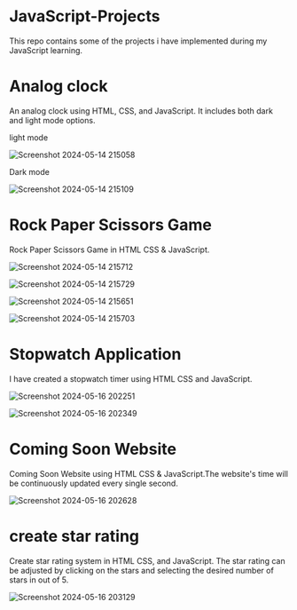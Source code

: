 # JavaScript-Projects
This repo contains some of the projects i have implemented during my JavaScript learning.

# Analog clock

An analog clock using HTML, CSS, and JavaScript. It includes both dark and light mode options.

light mode 

![Screenshot 2024-05-14 215058](https://github.com/verma2209/JavaScript-Projects/assets/119332108/b5d76f71-62b0-4740-865e-9498315bf75f)

 Dark mode

![Screenshot 2024-05-14 215109](https://github.com/verma2209/JavaScript-Projects/assets/119332108/39694773-15e2-41bd-bd47-3f9751b89e7f)

 # Rock Paper Scissors Game
 
Rock Paper Scissors Game in HTML CSS & JavaScript.


![Screenshot 2024-05-14 215712](https://github.com/verma2209/JavaScript-Projects/assets/119332108/9e1d7918-4e17-4933-b26d-5563d86fb87b)


![Screenshot 2024-05-14 215729](https://github.com/verma2209/JavaScript-Projects/assets/119332108/093f82b2-5ce2-412c-8547-9a41ca42dffa)


![Screenshot 2024-05-14 215651](https://github.com/verma2209/JavaScript-Projects/assets/119332108/276663db-84f2-41aa-9550-80cdde8454d0)


![Screenshot 2024-05-14 215703](https://github.com/verma2209/JavaScript-Projects/assets/119332108/0ea29613-a9c4-48d6-bb41-46080d7dbf82)



# Stopwatch Application

 I have created a stopwatch timer using HTML CSS and JavaScript.

 ![Screenshot 2024-05-16 202251](https://github.com/verma2209/JavaScript-Projects/assets/119332108/6714fd43-f021-4a19-92b2-5b4c5a46379a)


![Screenshot 2024-05-16 202349](https://github.com/verma2209/JavaScript-Projects/assets/119332108/01f53755-2c0e-4779-a849-d3563a8e1abe)


 # Coming Soon Website

 Coming Soon Website using HTML CSS & JavaScript.The website's time will be continuously updated every single second.


 ![Screenshot 2024-05-16 202628](https://github.com/verma2209/JavaScript-Projects/assets/119332108/cbb9636b-87b5-4973-9e39-12d590ad34e8)



 # create star rating

 Create star rating system in HTML CSS, and JavaScript. The star rating can be adjusted by clicking on the stars and selecting the desired number of stars in out of 5.


 
![Screenshot 2024-05-16 203129](https://github.com/verma2209/JavaScript-Projects/assets/119332108/25471dd3-ad22-4925-9900-b99f016a3151)








